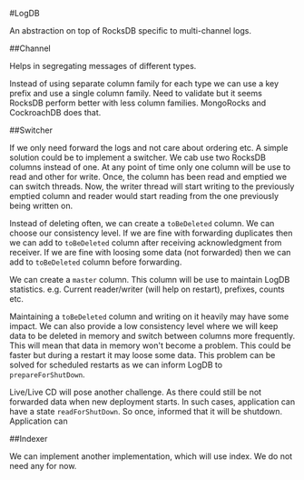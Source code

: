 #LogDB

An abstraction on top of RocksDB specific to multi-channel logs. 

##Channel

Helps in segregating messages of different types. 
 
Instead of using separate column family for each type we can use a key prefix and use a single column family. Need to validate but
it seems RocksDB perform better with less column families. MongoRocks and CockroachDB does that. 

##Switcher

If we only need forward the logs and not care about ordering etc. A simple solution could be to implement a switcher. We cab use 
two RocksDB columns instead of one. At any point of time only one column will be use to read and other for write. Once, the column
has been read and emptied we can switch threads. Now, the writer thread will start writing to the previously emptied column and 
reader would start reading from the one previously being written on. 

Instead of deleting often, we can create a `toBeDeleted` column. We can choose our consistency level. If we are fine with forwarding
duplicates then we can add to `toBeDeleted` column after receiving acknowledgment from receiver. If we are fine with loosing some data
(not forwarded) then we can add to `toBeDeleted` column before forwarding. 

We can create a `master` column. This column will be use to maintain LogDB statistics. e.g. Current reader/writer (will help on
restart), prefixes, counts etc. 

Maintaining a `toBeDeleted` column and writing on it heavily may have some impact. We can also provide a low consistency level where
we will keep data to be deleted in memory and switch between columns more frequently. This will mean that data in memory won't 
become a problem. This could be faster but during a restart it may loose some data. This problem can be solved for scheduled restarts
as we can inform LogDB to `prepareForShutDown`. 

Live/Live CD will pose another challenge. As there could still be not forwarded data when new deployment starts. In such cases, application
can have a state `readForShutDown`. So once, informed that it will be shutdown. Application can 

##Indexer

We can implement another implementation, which will use index. We do not need any for now.